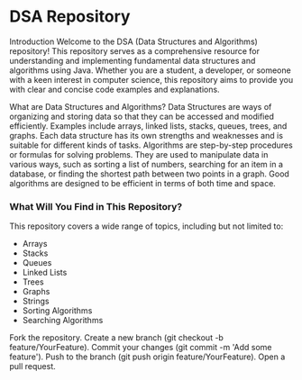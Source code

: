 # DSA Repository

Introduction
Welcome to the DSA (Data Structures and Algorithms) repository! This repository serves as a comprehensive resource for understanding and implementing fundamental data structures and algorithms using Java. Whether you are a student, a developer, or someone with a keen interest in computer science, this repository aims to provide you with clear and concise code examples and explanations.

What are Data Structures and Algorithms?
Data Structures are ways of organizing and storing data so that they can be accessed and modified efficiently. Examples include arrays, linked lists, stacks, queues, trees, and graphs. Each data structure has its own strengths and weaknesses and is suitable for different kinds of tasks.
Algorithms are step-by-step procedures or formulas for solving problems. They are used to manipulate data in various ways, such as sorting a list of numbers, searching for an item in a database, or finding the shortest path between two points in a graph. Good algorithms are designed to be efficient in terms of both time and space.


### What Will You Find in This Repository?

This repository covers a wide range of topics, including but not limited to:

- Arrays
- Stacks
- Queues
- Linked Lists
- Trees
- Graphs
- Strings
- Sorting Algorithms
- Searching Algorithms

Fork the repository.
Create a new branch (git checkout -b feature/YourFeature).
Commit your changes (git commit -m 'Add some feature').
Push to the branch (git push origin feature/YourFeature).
Open a pull request.
